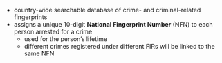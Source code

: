 - country-wide searchable database of crime- and criminal-related fingerprints
- assigns a unique 10-digit **National Fingerprint Number** (NFN) to each person arrested for a crime
	- used for the person’s lifetime
	- different crimes registered under different FIRs will be linked to the same NFN